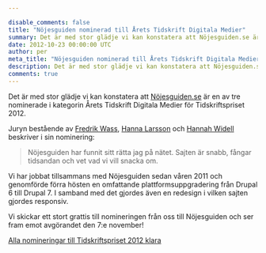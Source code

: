 ```yaml
---

disable_comments: false
title: "Nöjesguiden nominerad till Årets Tidskrift Digitala Medier"
summary: Det är med stor glädje vi kan konstatera att Nöjesguiden.se är en av tre nominerade i kategorin Årets Tidskrift Digitala Medier för Tidskriftspriset 2012.
date: 2012-10-23 00:00:00 UTC
author: per
meta_title: "Nöjesguiden nominerad till Årets Tidskrift Digitala Medier"
description: Det är med stor glädje vi kan konstatera att Nöjesguiden.se är en av tre nominerade i kategorin Årets Tidskrift Digitala Medier för Tidskriftspriset 2012.
comments: true
---
```


<p>Det är med stor glädje vi kan konstatera att <a href="http://nojesguiden.se">Nöjesguiden.se</a> är en av tre nominerade i kategorin Årets Tidskrift Digitala Medier för Tidskriftspriset 2012.</p>

<p>Juryn bestående av <a href="https://twitter.com/bisonblog">Fredrik Wass</a>, <a href="https://twitter.com/hannalar">Hanna Larsson</a> och <a href="https://twitter.com/hannahwidell">Hannah Widell</a> beskriver i sin nominering:</p>

<blockquote>
  Nöjesguiden har funnit sitt rätta jag på nätet. Sajten är snabb, fångar tidsandan och vet vad vi vill snacka om.
</blockquote>

<p>Vi har jobbat tillsammans med Nöjesguiden sedan våren 2011 och genomförde förra hösten en omfattande plattformsuppgradering från Drupal 6 till Drupal 7. I samband med det gjordes även en redesign i vilken sajten gjordes responsiv.</p>

<p>Vi skickar ett stort grattis till nomineringen från oss till Nöjesguiden och ser fram emot avgörandet den 7:e november!</p>

<p><a href="http://sverigestidskrifter.se/aktuellt/1890-Alla%20nomineringar%20till%20Tidskriftspriset%202012%20klara">Alla nomineringar till Tidskriftspriset 2012 klara</a></p>
